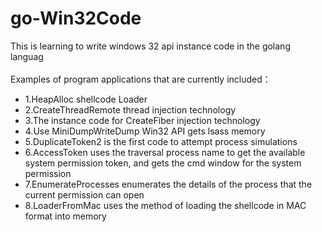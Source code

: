 # go-Win32Code
This is learning to write windows 32 api instance code in the golang languag
<br><br>
Examples of program applications that are currently included：

- 1.HeapAlloc shellcode Loader
- 2.CreateThreadRemote thread injection technology
- 3.The instance code for CreateFiber injection technology
- 4.Use MiniDumpWriteDump Win32 API gets lsass memory
- 5.DuplicateToken2 is the first code to attempt process simulations
- 6.AccessToken uses the traversal process name to get the available system permission token, and gets the cmd window for the system permission
- 7.EnumerateProcesses enumerates the details of the process that the current permission can open
- 8.LoaderFromMac uses the method of loading the shellcode in MAC format into memory
